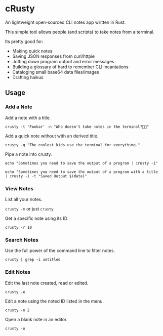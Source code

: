 # cRusty
An lightweight open-sourced CLI notes app written in Rust.

This simple tool allows people (and scripts) to take notes from a terminal.

Its pretty good for:

* Making quick notes
* Saving JSON responses from curl/httpie
* Jotting down program output and error messages
* Building a glossary of hard to remember CLI incantations
* Cataloging small base64 data files/images
* Drafting haikus

## Usage

### Add a Note

Add a note with a title.

`crusty -t 'Foobar' -n "Who doesn't take notes in the terminal?🤷🏾"`

Add a quick note without with an derived title.

`crusty -q "The coolest kids use the terminal for everything."`

Pipe a note into crusty.

`echo "Sometimes you need to save the output of a program | crusty -i"`

```
echo "Sometimes you need to save the output of a program with a title | crusty -i -t "Saved Output $(date)"
```

### View Notes

List all your notes.

`crusty -m` or just `crusty`

Get a specific note using its ID:

`crusty -r 10`

### Search Notes

Use the full power of the command line to filter notes.

`crusty | grep -i untitled`

### Edit Notes

Edit the last note created, read or edited.

`crusty -e`

Edit a note using the noted ID listed in the menu.

`crusty -o 2`

Open a blank note in an editor.

`crusty -o`